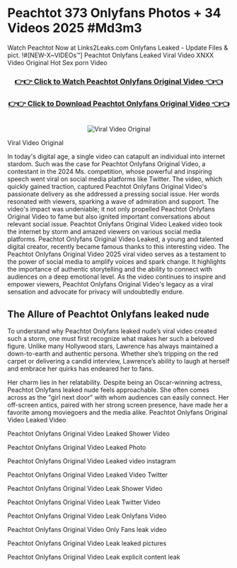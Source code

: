 # Peachtot 373  Onlyfans Photos + 34 Videos 2025 #Md3m3

Watch Peachtot Now at Links2Leaks.com Onlyfans Leaked - Update Files & pict. !#[NEW-X~VIDEOs™] Peachtot Onlyfans Leaked Viral Video XNXX Video Original Hot Sex porn Video
<br>
<div align="center">
<h3><a href="https://links2leaks.com/peachtot" rel="nofollow">👉👉 Click to Watch Peachtot Onlyfans Original Video 👈👈</a></h3>
<h3><a href="https://links2leaks.com/peachtot" rel="nofollow">👉👉 Click to Download Peachtot Onlyfans Original Video 👈👈</a></h3>
<br>
<a href="https://links2leaks.com/peachtot" rel="nofollow"><img src="https://i.ibb.co/Gkj2r4b/banner.png" alt="Viral Video Original" style="max-width: 100%; display: inline-block;" data-target="animated-image.originalImage"></a>
</div>

Viral Video Original

In today's digital age, a single video can catapult an individual into internet stardom. Such was the case for Peachtot Onlyfans Original Video, a contestant in the 2024 Ms. competition, whose powerful and inspiring speech went viral on social media platforms like Twitter.
The video, which quickly gained traction, captured Peachtot Onlyfans Original Video's passionate delivery as she addressed a pressing social issue. Her words resonated with viewers, sparking a wave of admiration and support. The video's impact was undeniable; it not only propelled Peachtot Onlyfans Original Video to fame but also ignited important conversations about relevant social issue.
Peachtot Onlyfans Original Video Leaked video took the internet by storm and amazed viewers on various social media platforms. Peachtot Onlyfans Original Video Leaked, a young and talented digital creator, recently became famous thanks to this interesting video.
The Peachtot Onlyfans Original Video 2025 viral video serves as a testament to the power of social media to amplify voices and spark change. It highlights the importance of authentic storytelling and the ability to connect with audiences on a deep emotional level. As the video continues to inspire and empower viewers, Peachtot Onlyfans Original Video's legacy as a viral sensation and advocate for privacy will undoubtedly endure.

<h2>The Allure of Peachtot Onlyfans leaked nude</h2>


To understand why Peachtot Onlyfans leaked nude’s viral video created such a storm, one must first recognize what makes her such a beloved figure. Unlike many Hollywood stars, Lawrence has always maintained a down-to-earth and authentic persona. Whether she’s tripping on the red carpet or delivering a candid interview, Lawrence’s ability to laugh at herself and embrace her quirks has endeared her to fans.

Her charm lies in her relatability. Despite being an Oscar-winning actress, Peachtot Onlyfans leaked nude feels approachable. She often comes across as the "girl next door" with whom audiences can easily connect. Her off-screen antics, paired with her strong screen presence, have made her a favorite among moviegoers and the media alike.
Peachtot Onlyfans Original Video Leaked Video

Peachtot Onlyfans Original Video Leaked Shower Video

Peachtot Onlyfans Original Video Leaked Photo

Peachtot Onlyfans Original Video Leaked video instagram

Peachtot Onlyfans Original Video Leaked Video Twitter

Peachtot Onlyfans Original Video Leak Shower Video

Peachtot Onlyfans Original Video Leak Twitter Video

Peachtot Onlyfans Original Video Leak Onlyfans Video

Peachtot Onlyfans Original Video Only Fans leak video

Peachtot Onlyfans Original Video Leak leaked pictures

Peachtot Onlyfans Original Video Leak explicit content leak